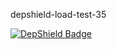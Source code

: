 depshield-load-test-35

[![DepShield Badge](https://cpeters2.dev.depshield.sonatype.org/badges/depshield-load-cpeters2d/depshield-load-test-35/depshield.svg)](https://sonatype.github.io/depshield-github-pages)

